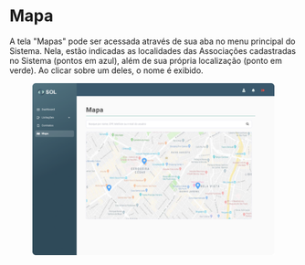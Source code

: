 # Mapa

A tela "Mapas" pode ser acessada através de sua aba no menu principal do Sistema. Nela, estão indicadas as localidades das Associações cadastradas no Sistema (pontos em azul), além de sua própria localização (ponto em verde). Ao clicar sobre um deles, o nome é exibido.

<figure><img src="../../.gitbook/assets/Mapa.png" alt=""><figcaption></figcaption></figure>
